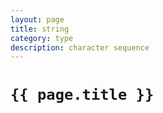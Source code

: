 ```yaml
---
layout: page
title: string
category: type
description: character sequence
---
```


# `{{ page.title }}`
